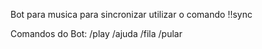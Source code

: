 Bot para musica
para sincronizar utilizar o comando 
  !!sync

Comandos do Bot:
  /play
  /ajuda
  /fila
  /pular

